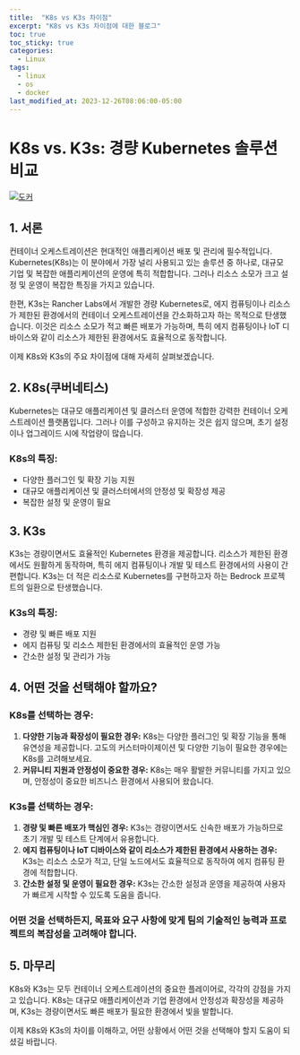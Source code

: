 ```yaml
---
title:  "K8s vs K3s 차이점"
excerpt: "K8s vs K3s 차이점에 대한 블로그"
toc: true
toc_sticky: true
categories:
  - Linux
tags:
  - linux
  - os
  - docker
last_modified_at: 2023-12-26T08:06:00-05:00
---
```




# K8s vs. K3s: 경량 Kubernetes 솔루션 비교

[![도커](https://images.unsplash.com/photo-1646627927863-19874c27316b?q=80&w=2128&auto=format&fit=crop&ixlib=rb-4.0.3&ixid=M3wxMjA3fDB8MHxwaG90by1wYWdlfHx8fGVufDB8fHx8fA%3D%3D)](https://images.unsplash.com/photo-1646627927863-19874c27316b?q=80&w=2128&auto=format&fit=crop&ixlib=rb-4.0.3&ixid=M3wxMjA3fDB8MHxwaG90by1wYWdlfHx8fGVufDB8fHx8fA%3D%3D)


## 1. 서론

컨테이너 오케스트레이션은 현대적인 애플리케이션 배포 및 관리에 필수적입니다. Kubernetes(K8s)는 이 분야에서 가장 널리 사용되고 있는 솔루션 중 하나로, 대규모 기업 및 복잡한 애플리케이션의 운영에 특히 적합합니다. 그러나 리소스 소모가 크고 설정 및 운영이 복잡한 특징을 가지고 있습니다.

한편, K3s는 Rancher Labs에서 개발한 경량 Kubernetes로, 에지 컴퓨팅이나 리소스가 제한된 환경에서의 컨테이너 오케스트레이션을 간소화하고자 하는 목적으로 탄생했습니다. 이것은 리소스 소모가 적고 빠른 배포가 가능하며, 특히 에지 컴퓨팅이나 IoT 디바이스와 같이 리소스가 제한된 환경에서도 효율적으로 동작합니다.

이제 K8s와 K3s의 주요 차이점에 대해 자세히 살펴보겠습니다.

## 2. K8s(쿠버네티스)

Kubernetes는 대규모 애플리케이션 및 클러스터 운영에 적합한 강력한 컨테이너 오케스트레이션 플랫폼입니다. 그러나 이를 구성하고 유지하는 것은 쉽지 않으며, 초기 설정이나 업그레이드 시에 작업량이 많습니다.

### K8s의 특징:

- 다양한 플러그인 및 확장 기능 지원
- 대규모 애플리케이션 및 클러스터에서의 안정성 및 확장성 제공
- 복잡한 설정 및 운영이 필요

## 3. K3s

K3s는 경량이면서도 효율적인 Kubernetes 환경을 제공합니다. 리소스가 제한된 환경에서도 원활하게 동작하며, 특히 에지 컴퓨팅이나 개발 및 테스트 환경에서의 사용이 간편합니다. K3s는 더 적은 리소스로 Kubernetes를 구현하고자 하는 Bedrock 프로젝트의 일환으로 탄생했습니다.

### K3s의 특징:

- 경량 및 빠른 배포 지원
- 에지 컴퓨팅 및 리소스 제한된 환경에서의 효율적인 운영 가능
- 간소한 설정 및 관리가 가능

## 4. 어떤 것을 선택해야 할까요?

### K8s를 선택하는 경우:

1. **다양한 기능과 확장성이 필요한 경우:** K8s는 다양한 플러그인 및 확장 기능을 통해 유연성을 제공합니다. 고도의 커스터마이제이션 및 다양한 기능이 필요한 경우에는 K8s를 고려해보세요.
2. **커뮤니티 지원과 안정성이 중요한 경우:** K8s는 매우 활발한 커뮤니티를 가지고 있으며, 안정성이 중요한 비즈니스 환경에서 사용되어 왔습니다.

### K3s를 선택하는 경우:

1. **경량 및 빠른 배포가 핵심인 경우:** K3s는 경량이면서도 신속한 배포가 가능하므로 초기 개발 및 테스트 단계에서 유용합니다.
2. **에지 컴퓨팅이나 IoT 디바이스와 같이 리소스가 제한된 환경에서 사용하는 경우:** K3s는 리소스 소모가 적고, 단일 노드에서도 효율적으로 동작하여 에지 컴퓨팅 환경에 적합합니다.
3. **간소한 설정 및 운영이 필요한 경우:** K3s는 간소한 설정과 운영을 제공하여 사용자가 빠르게 시작할 수 있도록 도움을 줍니다.

### 어떤 것을 선택하든지, 목표와 요구 사항에 맞게 팀의 기술적인 능력과 프로젝트의 복잡성을 고려해야 합니다.

## 5. 마무리

K8s와 K3s는 모두 컨테이너 오케스트레이션의 중요한 플레이어로, 각각의 강점을 가지고 있습니다. K8s는 대규모 애플리케이션과 기업 환경에서 안정성과 확장성을 제공하며, K3s는 경량이면서도 빠른 배포가 필요한 환경에서 빛을 발합니다.

이제 K8s와 K3s의 차이를 이해하고, 어떤 상황에서 어떤 것을 선택해야 할지 도움이 되셨길 바랍니다. 
